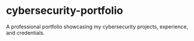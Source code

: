 # cybersecurity-portfolio
A professional portfolio showcasing my cybersecurity projects, experience, and credentials.
